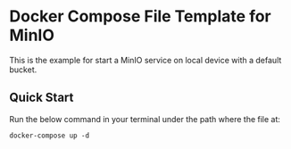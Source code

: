 # Docker Compose File Template for MinIO

This is the example for start a MinIO service on local device with a default bucket. 

## Quick Start
Run the below command in your terminal under the path where the file at:

```
docker-compose up -d
```
